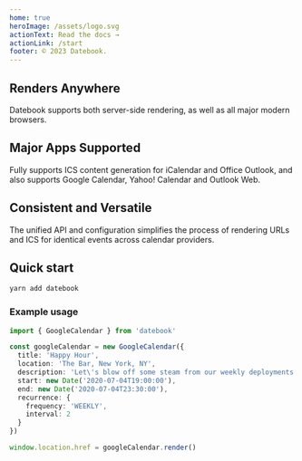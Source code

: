 ```yaml
---
home: true
heroImage: /assets/logo.svg
actionText: Read the docs →
actionLink: /start
footer: © 2023 Datebook.
---
```


<div class="features">
  <div class="feature">
    <h2>Renders Anywhere</h2>
    <p>Datebook supports both server-side rendering, as well as all major modern browsers.</p>
  </div>
  <div class="feature">
    <h2>Major Apps Supported</h2>
    <p>Fully supports ICS content generation for iCalendar and Office Outlook, and also supports Google Calendar, Yahoo! Calendar and Outlook Web.</p>
  </div>
  <div class="feature">
    <h2>Consistent and Versatile</h2>
    <p>The unified API and configuration simplifies the process of rendering URLs and ICS for identical events across calendar providers.</p>
  </div>
</div>

## Quick start

```sh
yarn add datebook
```

### Example usage

```ts
import { GoogleCalendar } from 'datebook'

const googleCalendar = new GoogleCalendar({
  title: 'Happy Hour',
  location: 'The Bar, New York, NY',
  description: 'Let\'s blow off some steam from our weekly deployments to enjoy a tall cold one!',
  start: new Date('2020-07-04T19:00:00'),
  end: new Date('2020-07-04T23:30:00'),
  recurrence: {
    frequency: 'WEEKLY',
    interval: 2
  }
})

window.location.href = googleCalendar.render()
```
